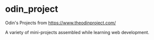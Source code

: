 # odin_project
Odin's Projects from https://www.theodinproject.com/

A variety of mini-projects assembled while learning web development.
